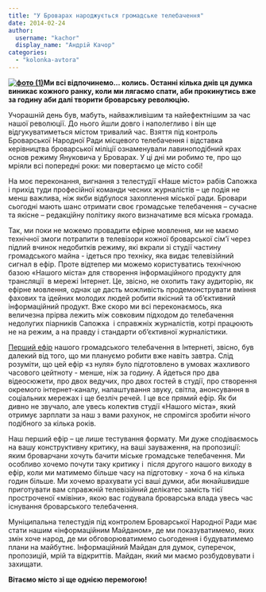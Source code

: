 ```yaml
---
title: "У Броварах народжується громадське телебачення"
date: 2014-02-24
author: 
  username: "kachor"
  display_name: "Андрій Качор"
categories: 
  - "kolonka-avtora"
---
```


**[![фото (1)](https://mpz.brovary.org/wp-content/uploads/2014/02/foto-1.jpg)](https://mpz.brovary.org/wp-content/uploads/2014/02/foto-1.jpg)Ми всі відпочинемо… колись. Останні кілька днів ця думка виникає кожного ранку, коли ми лягаємо спати, аби прокинутись вже за годину аби далі творити броварську революцію.**

Учорашній день був, мабуть, найважливішим та найефектнішим за час нашої революції. До нього йшли довго і наполегливо і він ще відгукуватиметься містом тривалий час. Взяття під контроль Броварської Народної Ради місцевого телебачення і відставка керівництва броварської міліції ознаменували лавиноподібний крах основ режиму Януковича у Броварах. У ці дні ми робимо те, про що мріяли всі попередні роки: ми повертаємо це місто собі!

На моє переконання, вигнання з телестудії «Наше місто» рабів Сапожка і прихід туди професійної команди чесних журналістів – це подія не менш важлива, ніж якби відбулося захоплення міської ради. Бровари сьогодні мають шанс отримати своє громадське телебачення – сучасне та якісне – редакційну політику якого визначатиме вся міська громада.

Так, ми поки не можемо провадити ефірне мовлення, ми не маємо технічної змоги потрапити в телевізори кожної броварської сім'ї через підлий вчинок недобитків режиму, які вкрали зі студії частину громадського майна - ідеться про техніку, яка видає телевізійний сигнал в ефір. Проте відтепер ми можемо користуватись технічною базою «Нашого міста» для створення інформаційного продукту для трансляції  в мережі Інтернет. Це, звісно, не охопить таку аудиторію, як ефірне мовлення, однак це дасть можливість продемонструвати вміння фахових та ідейних молодих людей робити якісний та об’єктивний інформаційний продукт. Вже скоро ми всі переконаємось, яка величезна прірва лежить між совковим підходом до телебачення недолугих піарників Сапожка  і справжніх журналістів, котрі працюють не на режим, а на правду і стандарти об’єктивної журналістики.

[Перший ефір](https://www.ustream.tv/channel/brovary-tv) нашого громадського телебачення в Інтернеті, звісно, був далекий від того, що ми плануємо робити вже навіть завтра. Слід розуміти, що цей ефір «з нуля» було підготовлено в умовах жахливого часового цейтноту - менше, ніж за годину. А йдеться про два відеосюжети, про двох ведучих, про двох гостей в студії, про створення окремого інтернет-каналу, налаштування звуку, світла, анонсування в соціальних мережах і ще безліч речей. І це все прямий ефір. Як би дивно не звучало, але увесь колектив студії «Нашого міста», який отримує зарплати за наш з вами рахунок, не спромігся зробити нічого подібного за кілька років.

Наш перший ефір – це лише тестування формату. Ми дуже сподіваємось на вашу конструктивну критику, на ваші зауваження, на пропозиції: яким броварчани хочуть бачити міське громадське телебачення. Ми особливо хочемо почути таку критику і  після другого нашого виходу в ефір, коли ми матимемо більше часу на підготовку - хоча б на кілька годин більше. Ми хочемо врахувати усі ваші думки, аби якнайшвидше приготувати вам справжній телевізійний делікатес замість тієї простроченої «мівіни», якою вас годувала броварська влада увесь час існування броварського телебачення.

Муніципальна телестудія під контролем Броварської Народної Ради має стати нашим «інформаційним Майданом», де ми показуватимемо, яких змін хоче народ, де ми обговорюватимемо сьогодення і будуватимемо плани на майбутнє. Інформаційний Майдан для думок, суперечок, пропозицій, мрій та відкриттів. Майдан, який ми маємо розбудовувати і захищати.

**Вітаємо місто зі ще однією перемогою!**
